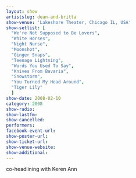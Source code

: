 ```yaml
---
layout: show
artistslug: dean-and-britta
show-venue: 'Lakeshore Theater, Chicago IL, USA'
show-setlist: [
  "We're Not Supposed to Be Lovers",
  "White Horses",
  "Night Nurse",
  "Moonshot",
  "Ginger Snaps",
  "Teenage Lightning",
  "Words You Used To Say",
  "Knives From Bavaria",
  "Snowstorm",
  "You Turned My Head Around",
  "Tiger Lily"
  ]
show-date: 2008-02-10
category: 2008
show-radio: 
show-lastfm: 
show-cancelled: 
performers: 
facebook-event-url: 
show-poster-url: 
show-ticket-url: 
show-venue-website: 
show-additional: 
---
```


co-headlining with Keren Ann
